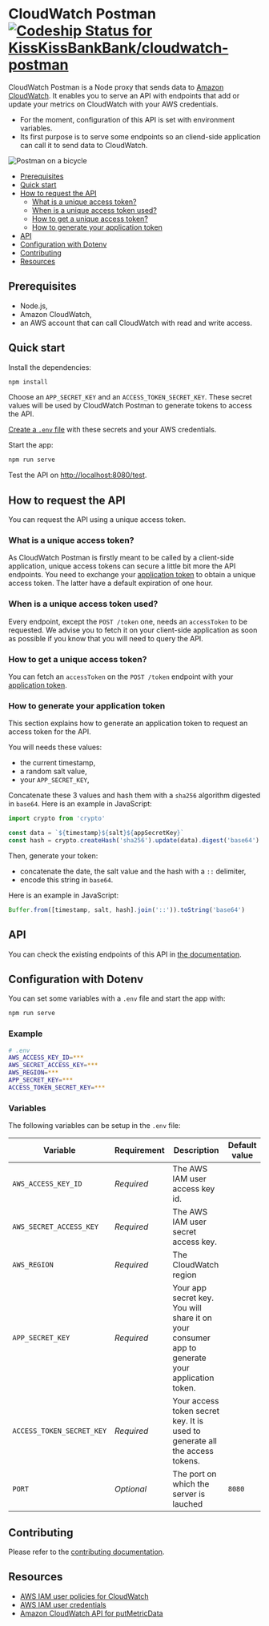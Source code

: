 # CloudWatch Postman [![Codeship Status for KissKissBankBank/cloudwatch-postman](https://app.codeship.com/projects/095c5ef0-5d45-0137-3423-3220a1e64d22/status?branch=master)](https://app.codeship.com/projects/343038)

CloudWatch Postman is a Node proxy that sends data to [Amazon
CloudWatch](https://aws.amazon.com/cloudwatch/). It enables you to serve an API
with endpoints that add or update your metrics on CloudWatch with your AWS
credentials.

- For the moment, configuration of this API is set with environment variables.
- Its first purpose is to serve some endpoints so an cliend-side application can
  call it to send data to CloudWatch.

![Postman on a bicycle](https://user-images.githubusercontent.com/548778/57973195-5be7e680-79a5-11e9-9422-a8e59faa8384.gif)

- [Prerequisites](#prerequisites)
- [Quick start](#quick-start)
- [How to request the API](#how-to-request-the-api)
  - [What is a unique access token?](#what-is-a-unique-access-token)
  - [When is a unique access token used?](#when-is-a-unique-access-token-used)
  - [How to get a unique access token?](#how-to-get-a-unisque-access-token)
  - [How to generate your application
    token](#how-to-generate-your-application-token)
- [API](#api)
- [Configuration with Dotenv](#configuration-with-dotenv)
- [Contributing](#contributing)
- [Resources](#resources)

## Prerequisites

- Node.js,
- Amazon CloudWatch,
- an AWS account that can call CloudWatch with read and write access.

## Quick start

Install the dependencies:

```sh
npm install
```

Choose an `APP_SECRET_KEY` and an `ACCESS_TOKEN_SECRET_KEY`. These secret values
will be used by CloudWatch Postman to generate tokens to access the API.

[Create a `.env` file](#configuration-with-dotenv) with these secrets and your
AWS credentials.

Start the app:

```sh
npm run serve
```

Test the API on [http://localhost:8080/test](http://localhost:8080/test).

## How to request the API

You can request the API using a unique access token.

### What is a unique access token?

As CloudWatch Postman is firstly meant to be called by a client-side
application, unique access tokens can secure a little bit more the API endpoints.
You need to exchange your [application token](#create-your-application-token) to
obtain a unique access token. The latter have a default expiration of one
hour.

### When is a unique access token used?

Every endpoint, except the `POST /token` one, needs an `accessToken` to be
requested. We advise you to fetch it on your client-side application as soon as
possible if you know that you will need to query the API.

### How to get a unique access token?

You can fetch an `accessToken` on the `POST /token` endpoint with your
[application token](#how-to-generate-your-application-token).

### How to generate your application token

This section explains how to generate an application token to request an access
token for the API.

You will needs these values:
- the current timestamp,
- a random salt value,
- your `APP_SECRET_KEY`,

Concatenate these 3 values and hash them with a `sha256` algorithm digested in
`base64`. Here is an
example in JavaScript:
```js
import crypto from 'crypto'

const data = `${timestamp}${salt}${appSecretKey}`
const hash = crypto.createHash('sha256').update(data).digest('base64')
```

Then, generate your token:
- concatenate the date, the salt value and the hash with a `::` delimiter,
- encode this string in `base64`.

Here is an example in JavaScript:
```js
Buffer.from([timestamp, salt, hash].join('::')).toString('base64')
```

## API

You can check the existing endpoints of this API in [the
documentation](https://github.com/KissKissBankBank/cloudwatch-postman/tree/master/docs/api.md).


## Configuration with Dotenv

You can set some variables with a `.env` file and start the app with:

```sh
npm run serve
```

### Example

```sh
# .env
AWS_ACCESS_KEY_ID=***
AWS_SECRET_ACCESS_KEY=***
AWS_REGION=***
APP_SECRET_KEY=***
ACCESS_TOKEN_SECRET_KEY=***
```

### Variables

The following variables can be setup in the `.env` file:

Variable | Requirement | Description | Default value
--- | --- | ---  | ---
`AWS_ACCESS_KEY_ID` | *Required* | The AWS IAM user access key id. |
`AWS_SECRET_ACCESS_KEY` | *Required* | The AWS IAM user secret access key. |
`AWS_REGION` | *Required* | The CloudWatch region |
`APP_SECRET_KEY` | *Required* | Your app secret key. You will share it on your consumer app to generate your application token. |
`ACCESS_TOKEN_SECRET_KEY` | *Required* | Your access token secret key. It is used to generate all the access tokens. |
`PORT` | *Optional* | The port on which the server is lauched | `8080`

## Contributing

Please refer to the [contributing
documentation](https://github.com/KissKissBankBank/cloudwatch-postman/tree/master/docs/contributing.md).

## Resources

- [AWS IAM user policies for CloudWatch](https://docs.aws.amazon.com/AmazonCloudWatch/latest/logs/iam-identity-based-access-control-cwl.html)
- [AWS IAM user credentials](https://docs.aws.amazon.com/sdk-for-javascript/v2/developer-guide/getting-your-credentials.html)
- [Amazon CloudWatch API for putMetricData](https://docs.aws.amazon.com/AWSJavaScriptSDK/latest/AWS/CloudWatch.html#putMetricData-property)
